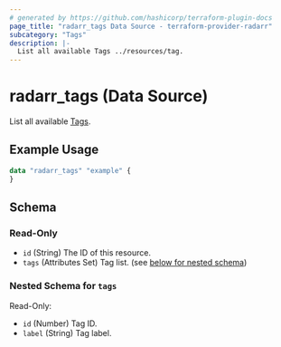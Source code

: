 ```yaml
---
# generated by https://github.com/hashicorp/terraform-plugin-docs
page_title: "radarr_tags Data Source - terraform-provider-radarr"
subcategory: "Tags"
description: |-
  List all available Tags ../resources/tag.
---
```


# radarr_tags (Data Source)

[subcategory:Tags]: #
List all available [Tags](../resources/tag).

## Example Usage

```terraform
data "radarr_tags" "example" {
}
```

<!-- schema generated by tfplugindocs -->
## Schema

### Read-Only

- `id` (String) The ID of this resource.
- `tags` (Attributes Set) Tag list. (see [below for nested schema](#nestedatt--tags))

<a id="nestedatt--tags"></a>
### Nested Schema for `tags`

Read-Only:

- `id` (Number) Tag ID.
- `label` (String) Tag label.


